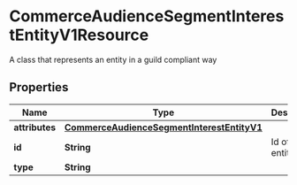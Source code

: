 

# CommerceAudienceSegmentInterestEntityV1Resource

A class that represents an entity in a guild compliant way

## Properties

Name | Type | Description | Notes
------------ | ------------- | ------------- | -------------
**attributes** | [**CommerceAudienceSegmentInterestEntityV1**](CommerceAudienceSegmentInterestEntityV1.md) |  |  [optional]
**id** | **String** | Id of the entity |  [optional]
**type** | **String** |  |  [optional]




